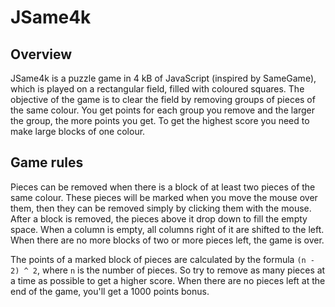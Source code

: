 JSame4k
=======

Overview
--------

JSame4k is a puzzle game in 4 kB of JavaScript (inspired by SameGame), which
is played on a rectangular field, filled with coloured squares.
The objective of the game is to clear the field by removing groups of pieces
of the same colour. You get points for each group you remove and the larger
the group, the more points you get. To get the highest score you need to make
large blocks of one colour.

Game rules
----------
Pieces can be removed when there is a block of at least two pieces of the same
colour. These pieces will be marked when you move the mouse over them, then
they can be removed simply by clicking them with the mouse. After a block is
removed, the pieces above it drop down to fill the empty space. When a column
is empty, all columns right of it are shifted to the left. When there are no
more blocks of two or more pieces left, the game is over.

The points of a marked block of pieces are calculated by the formula
`(n - 2) ^ 2`, where `n` is the number of pieces. So try to remove as many
pieces at a time as possible to get a higher score. When there are no pieces
left at the end of the game, you'll get a 1000 points bonus.
